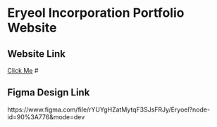 # Eryeol Incorporation Portfolio Website
<h2>Website Link</h2>
<a href="https://www.eryeol.com">Click Me</a>
#<h2>Figma Design Link</h2>
<p>https://www.figma.com/file/rYUYgHZatMytqF3SJsFRJy/Eryoel?node-id=90%3A776&mode=dev</p>
